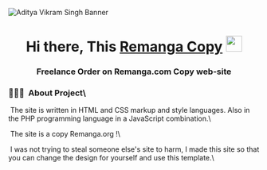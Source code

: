 ![Aditya Vikram Singh Banner](https://sun1-87.userapi.com/PjS85xQpRUOnyBTPf-W1Qw2ZYHnujUWxDaxBCw/V3yhGcmNVtI.jpg)

<h1 align="center">Hi there, This <a href="#" target="_blank">Remanga Copy</a> 
<img src="https://github.com/blackcater/blackcater/raw/main/images/Hi.gif" height="32"/></h1>
<h3 align="center">Freelance Order on Remanga.com Copy web-site</h3>

<!-- ## 👋 &nbsp;Hey there! I'm Aditya -->

### 👨🏻‍💻 &nbsp;About Project\

&nbsp;The site is written in HTML and CSS markup and style languages. Also in the PHP programming language in a JavaScript combination.\

&nbsp;The site is a copy Remanga.org !\

&nbsp;I was not trying to steal someone else's site to harm, I made this site so that you can change the design for yourself and use this template.\
